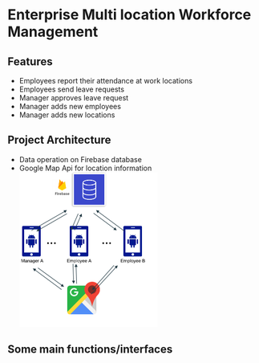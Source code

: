 # Enterprise Multi location Workforce Management
##  Features
- Employees report  their attendance at work locations
- Employees send leave requests
- Manager approves leave request
- Manager adds new employees
- Manager adds new locations

## Project Architecture
- Data operation on Firebase database 
- Google Map Api for location information
![Project Architecture](https://github.com/Roger-Yao8126/Android-Application-for-Enterprise-Multi-location-Workforce-Management/blob/master/images/Archetectures.png)


## Some main functions/interfaces
